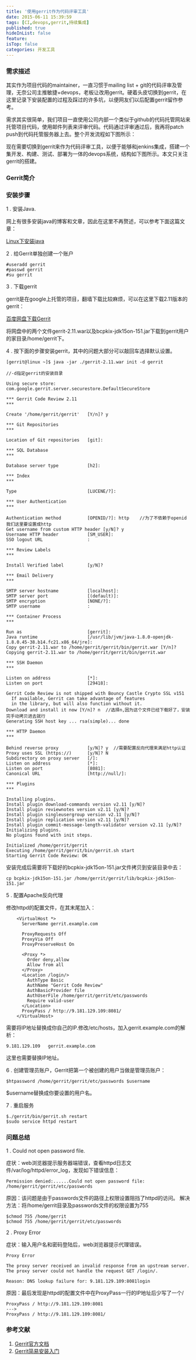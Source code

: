 ```yaml
---
title: '使用gerrit作为代码评审工具'
date: 2015-06-11 15:39:59
tags: [CI,devops,gerrit,持续集成]
published: true
hideInList: false
feature: 
isTop: false
categories: 开发工具
---
```


### 需求描述

其实作为项目代码的maintainer，一直习惯于mailing list + git的代码评审及管理，无奈公司主推敏捷+devops，老板让改用gerrit。硬着头皮切换到gerrit，在这里记录下安装配置的过程及踩过的许多坑，以便网友们以后配置gerrit留作参考。

需求其实很简单，我们项目一直使用公司内部一个类似于github的代码托管网站来托管项目代码，使用邮件列表来评审代码。代码通过评审通过后，我再将patch push到代码托管服务器上去。整个开发流程如下图所示：

现在需要切换到gerrit来作为代码评审工具，以便于能够和jenkins集成，搭建一个集开发、构建、测试、部署为一体的devops系统，结构如下图所示。本文只关注gerrit的搭建。

### Gerrit简介

### 安装步骤

1 . 安装Java.

网上有很多安装java的博客和文章，因此在这里不再赘述，可以参考下面这篇文章：

[Linux下安装java](http://tonyty163.blog.51cto.com/721698/463052)

2 . 给Gerrit单独创建一个账户

    #useradd gerrit
    #passwd gerrit
    #su gerrit
    

3 . 下载gerrit

gerrit是在google上托管的项目，翻墙下载比较麻烦，可以在这里下载2.11版本的gerrit：

[百度网盘下载Gerrit](http://pan.baidu.com/s/1i3rfNDz)

将网盘中的两个文件gerrit-2.11.war以及bcpkix-jdk15on-151.jar下载到gerrit用户的家目录/home/gerrit下。

4 . 按下面的步骤安装gerrit，其中的问题大部分可以敲回车选择默认设置。

    
    [gerrit@linux ~]$ java -jar ./gerrit-2.11.war init -d gerrit 
        
    //-d指定gerrit的安装目录
    
    Using secure store: com.google.gerrit.server.securestore.DefaultSecureStore
    
    *** Gerrit Code Review 2.11
    *** 
    
    Create '/home/gerrit/gerrit'   [Y/n]? y
    
    *** Git Repositories
    *** 
    
    Location of Git repositories   [git]:  
    
    *** SQL Database
    *** 
    
    Database server type           [h2]: 
    
    *** Index
    *** 
    
    Type                           [LUCENE/?]: 
    
    *** User Authentication
    *** 
    
    Authentication method          [OPENID/?]: http    //为了不依赖于openid我们这里要设置成http
    Get username from custom HTTP header [y/N]? y
    Username HTTP header           [SM_USER]: 
    SSO logout URL                 : 
    
    *** Review Labels
    *** 
    
    Install Verified label         [y/N]? 
    
    *** Email Delivery
    *** 
    
    SMTP server hostname           [localhost]: 
    SMTP server port               [(default)]: 
    SMTP encryption                [NONE/?]: 
    SMTP username                  : 
    
    *** Container Process
    *** 
    
    Run as                         [gerrit]: 
    Java runtime                   [/usr/lib/jvm/java-1.8.0-openjdk-1.8.0.45-38.b14.fc21.x86_64/jre]: 
    Copy gerrit-2.11.war to /home/gerrit/gerrit/bin/gerrit.war [Y/n]? 
    Copying gerrit-2.11.war to /home/gerrit/gerrit/bin/gerrit.war
    
    *** SSH Daemon
    *** 
    
    Listen on address              [*]: 
    Listen on port                 [29418]: 
    
    Gerrit Code Review is not shipped with Bouncy Castle Crypto SSL v151
      If available, Gerrit can take advantage of features
      in the library, but will also function without it.
    Download and install it now [Y/n]? n  //选择n,因为这个文件已经下载好了，安装完手动拷贝进去就行
    Generating SSH host key ... rsa(simple)... done
    
    *** HTTP Daemon
    *** 
    
    Behind reverse proxy           [y/N]? y  //需要配置反向代理来满足http认证
    Proxy uses SSL (https://)      [y/N]? N
    Subdirectory on proxy server   [/]: 
    Listen on address              [*]: 
    Listen on port                 [8081]: 
    Canonical URL                  [http://null/]: 
    
    *** Plugins
    *** 
    
    Installing plugins.
    Install plugin download-commands version v2.11 [y/N]? 
    Install plugin reviewnotes version v2.11 [y/N]? 
    Install plugin singleusergroup version v2.11 [y/N]? 
    Install plugin replication version v2.11 [y/N]? 
    Install plugin commit-message-length-validator version v2.11 [y/N]? 
    Initializing plugins.
    No plugins found with init steps.
    
    Initialized /home/gerrit/gerrit
    Executing /home/gerrit/gerrit/bin/gerrit.sh start
    Starting Gerrit Code Review: OK
    

安装完成后需要将下载好的bcpkix-jdk15on-151.jar文件拷贝到安装目录中去：

    cp bcpkix-jdk15on-151.jar /home/gerrit/gerrit/lib/bcpkix-jdk15on-151.jar
    

5 . 配置Apache反向代理

修改httpd的配置文件，在其末尾加入：
```
    <VirtualHost *>
      ServerName gerrit.example.com
    
      ProxyRequests Off
      ProxyVia Off
      ProxyPreserveHost On
    
      <Proxy *>
        Order deny,allow
        Allow from all
      </Proxy>
      <Location /login/>
        AuthType Basic
        AuthName "Gerrit Code Review"
        AuthBasicProvider file
        AuthUserFile /home/gerrit/gerrit/etc/passwords
        Require valid-user
      </Location>
      ProxyPass / http://9.181.129.109:8081/
    </VirtualHost>
```  

需要将IP地址替换成你自己的IP.修改/etc/hosts，加入gerrit.example.com的解析：

    9.181.129.109	gerrit.example.com
    

这里也需要替换IP地址。

6 . 创建管理员账户，Gerrit把第一个被创建的用户当做是管理员账户：

    $htpassword /home/gerrit/gerrit/etc/passwords $username
    

$username替换成你要设置的用户名。

7 . 重启服务

    $./gerrit/bin/gerrit.sh restart
    $sudo service httpd restart
    

### 问题总结

1 . Could not open password file.

症状：web浏览器提示服务器端错误，查看httpd日志文件/var/log/httpd/error_log，发现如下错误信息：

    Permission denied:......Could not open password file: /home/gerrit/gerrit/etc/passwords
    

原因：该问题是由于passwords文件的路径上权限设置阻挡了httpd的访问。 解决方法：将/home/gerrit目录及passwords文件的权限设置为755

    $chmod 755 /home/gerrit
    $chmod 755 /home/gerrit/gerrit/etc/passwords
    

2 . Proxy Error

症状：输入用户名和密码登陆后，web浏览器提示代理错误。

    Proxy Error
    
    The proxy server received an invalid response from an upstream server.
    The proxy server could not handle the request GET /login/.
    
    Reason: DNS lookup failure for: 9.181.129.109:8081login
    
    

原因：最后发现是httpd的配置文件中在ProxyPass一行的IP地址后少写了一个/

    ProxyPass / http://9.181.129.109:8081
    --->
    ProxyPass / http://9.181.129.109:8081/
    

### 参考文献

1. [Gerrit官方文档](https://gerrit-documentation.storage.googleapis.com/Documentation/2.11/index.html) 
2. [Gerrit简易安装入门](http://my.oschina.net/zhongl/blog/33017)